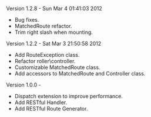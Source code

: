 
Version 1.2.8 - Sun Mar  4 01:41:03 2012

- Bug fixes.
- MatchedRoute refactor.
- Trim right slash when mounting.


Version 1.2.2 - Sat Mar  3 21:50:58 2012

- Add RouteException class.
- Refactor roller\controller.
- Customizable MatchedRoute class.
- Add accessors to MatchedRoute and Controller class.

Version 1.0.0 -

- Dispatch extension to improve performance.
- Add RESTful Handler.
- Add RESTful Route Generator.
